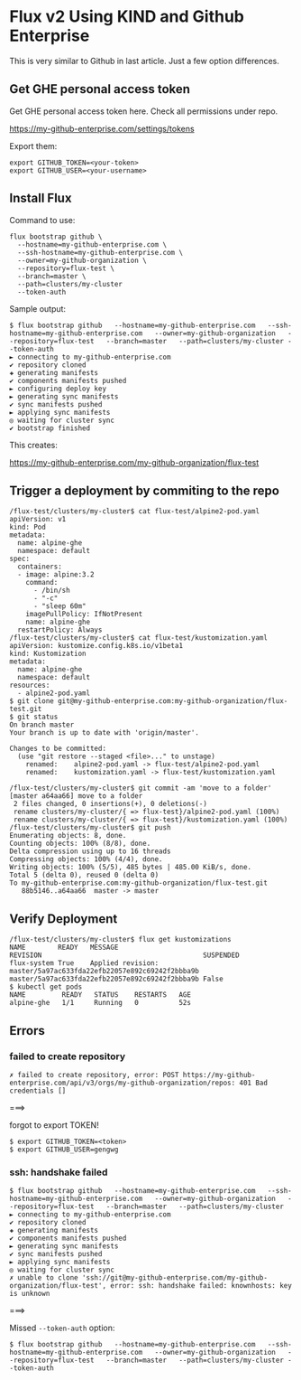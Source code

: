 # Flux v2 Using KIND and Github Enterprise

This is very similar to Github in last article. Just a few option differences.

## Get GHE personal access token

Get GHE personal access token here. Check all permissions under repo.

https://my-github-enterprise.com/settings/tokens

Export them:

```
export GITHUB_TOKEN=<your-token>
export GITHUB_USER=<your-username>
```

## Install Flux

Command to use:

```
flux bootstrap github \
  --hostname=my-github-enterprise.com \
  --ssh-hostname=my-github-enterprise.com \
  --owner=my-github-organization \
  --repository=flux-test \
  --branch=master \
  --path=clusters/my-cluster
  --token-auth
```

Sample output:

```
$ flux bootstrap github   --hostname=my-github-enterprise.com   --ssh-hostname=my-github-enterprise.com   --owner=my-github-organization   --repository=flux-test   --branch=master   --path=clusters/my-cluster --token-auth
► connecting to my-github-enterprise.com
✔ repository cloned
✚ generating manifests
✔ components manifests pushed
► configuring deploy key
► generating sync manifests
✔ sync manifests pushed
► applying sync manifests
◎ waiting for cluster sync
✔ bootstrap finished
```

This creates:

https://my-github-enterprise.com/my-github-organization/flux-test

## Trigger  a deployment by commiting to the repo

```
/flux-test/clusters/my-cluster$ cat flux-test/alpine2-pod.yaml
apiVersion: v1
kind: Pod
metadata:
  name: alpine-ghe
  namespace: default
spec:
  containers:
  - image: alpine:3.2
    command:
      - /bin/sh
      - "-c"
      - "sleep 60m"
    imagePullPolicy: IfNotPresent
    name: alpine-ghe
  restartPolicy: Always
/flux-test/clusters/my-cluster$ cat flux-test/kustomization.yaml
apiVersion: kustomize.config.k8s.io/v1beta1
kind: Kustomization
metadata:
  name: alpine-ghe
  namespace: default
resources:
  - alpine2-pod.yaml
$ git clone git@my-github-enterprise.com:my-github-organization/flux-test.git
$ git status
On branch master
Your branch is up to date with 'origin/master'.

Changes to be committed:
  (use "git restore --staged <file>..." to unstage)
	renamed:    alpine2-pod.yaml -> flux-test/alpine2-pod.yaml
	renamed:    kustomization.yaml -> flux-test/kustomization.yaml

/flux-test/clusters/my-cluster$ git commit -am 'move to a folder'
[master a64aa66] move to a folder
 2 files changed, 0 insertions(+), 0 deletions(-)
 rename clusters/my-cluster/{ => flux-test}/alpine2-pod.yaml (100%)
 rename clusters/my-cluster/{ => flux-test}/kustomization.yaml (100%)
/flux-test/clusters/my-cluster$ git push
Enumerating objects: 8, done.
Counting objects: 100% (8/8), done.
Delta compression using up to 16 threads
Compressing objects: 100% (4/4), done.
Writing objects: 100% (5/5), 485 bytes | 485.00 KiB/s, done.
Total 5 (delta 0), reused 0 (delta 0)
To my-github-enterprise.com:my-github-organization/flux-test.git
   88b5146..a64aa66  master -> master
```

## Verify Deployment

```
/flux-test/clusters/my-cluster$ flux get kustomizations
NAME       	READY	MESSAGE                                                          	REVISION                                       	SUSPENDED
flux-system	True 	Applied revision: master/5a97ac633fda22efb22057e892c69242f2bbba9b	master/5a97ac633fda22efb22057e892c69242f2bbba9b	False
$ kubectl get pods
NAME         READY   STATUS    RESTARTS   AGE
alpine-ghe   1/1     Running   0          52s
```


## Errors

### failed to create repository

```
✗ failed to create repository, error: POST https://my-github-enterprise.com/api/v3/orgs/my-github-organization/repos: 401 Bad credentials []
```

===>

forgot to export TOKEN!

```
$ export GITHUB_TOKEN=<token>
$ export GITHUB_USER=gengwg
```

### ssh: handshake failed

```
$ flux bootstrap github   --hostname=my-github-enterprise.com   --ssh-hostname=my-github-enterprise.com   --owner=my-github-organization   --repository=flux-test   --branch=master   --path=clusters/my-cluster
► connecting to my-github-enterprise.com
✔ repository cloned
✚ generating manifests
✔ components manifests pushed
► generating sync manifests
✔ sync manifests pushed
► applying sync manifests
◎ waiting for cluster sync
✗ unable to clone 'ssh://git@my-github-enterprise.com/my-github-organization/flux-test', error: ssh: handshake failed: knownhosts: key is unknown
```

===>

Missed `--token-auth` option:

```
$ flux bootstrap github   --hostname=my-github-enterprise.com   --ssh-hostname=my-github-enterprise.com   --owner=my-github-organization   --repository=flux-test   --branch=master   --path=clusters/my-cluster --token-auth
```

